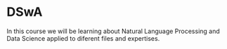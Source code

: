 # DSwA
In this course we will be learning about Natural Language Processing and Data Science applied to diferent files and expertises.
